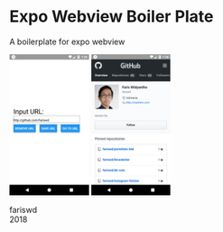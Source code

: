 # Expo Webview Boiler Plate
A boilerplate for expo webview

<img src="https://raw.githubusercontent.com/fariswd/expo-webview/master/ss1.png" height="250">  
<img src="https://raw.githubusercontent.com/fariswd/expo-webview/master/ss2.png" height="250">

fariswd  
2018
